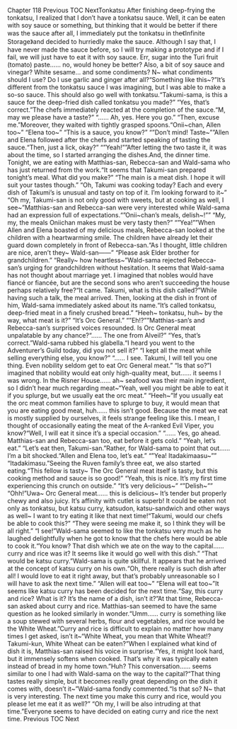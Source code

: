 Chapter 118 Previous TOC NextTonkatsu After finishing deep-frying the tonkatsu, I realized that I don’t have a tonkatsu sauce. Well, it can be eaten with soy sauce or something, but thinking that it would be better if there was the sauce after all, I immediately put the tonkatsu in the《Infinite Storage》and decided to hurriedly make the sauce. Although I say that, I have never made the sauce before, so I will try making a prototype and if I fail, we will just have to eat it with soy sauce. Err, sugar into the Turi fruit (tomato) paste…… no, would honey be better? Also, a bit of soy sauce and vinegar? White sesame… and some condiments? N~ what condiments should I use? Do I use garlic and ginger after all?“Something like this~?”It’s different from the tonkatsu sauce I was imagining, but I was able to make a so-so sauce. This should also go well with tonkatsu.“Takumi-sama, is this a sauce for the deep-fried dish called tonkatsu you made?” “Yes, that’s correct.”The chefs immediately reacted at the completion of the sauce.“M, may we please have a taste?” “…… Ah, yes. Here you go.” “Then, excuse me.”Moreover, they waited with tightly grasped spoons.“Onii~chan, Allen too~” “Elena too~” “This is a sauce, you know?” “”Don’t mind! Taste~””Allen and Elena followed after the chefs and started speaking of tasting the sauce.“Then, just a lick, okay?” “”Yeah!””After letting the two taste it, it was about the time, so I started arranging the dishes.And, the dinner time. Tonight, we are eating with Matthias-san, Rebecca-san and Wald-sama who has just returned from the work.“It seems that Takumi-san prepared tonight’s meal. What did you make?” “The main is a meat dish. I hope it will suit your tastes though.” “Oh, Takumi was cooking today? Each and every dish of Takumi’s is unusual and tasty on top of it. I’m looking forward to it~” “Oh my, Takumi-san is not only good with sweets, but at cooking as well, I see~”Matthias-san and Rebecca-san were very interested while Wald-sama had an expression full of expectations.“”Onii~chan’s meals, delish~!”” “My, my, the meals Oniichan makes must be very tasty then?” “”Yea!””When Allen and Elena boasted of my delicious meals, Rebecca-san looked at the children with a heartwarming smile. The children have already let their guard down completely in front of Rebecca-san.“As I thought, little children are nice, aren’t they~ Wald-san――” “Please ask Elder brother for grandchildren.” “Really~ how heartless~”Wald-sama rejected Rebecca-san’s urging for grandchildren without hesitation. It seems that Wald-sama has not thought about marriage yet. I imagined that nobles would have fiancé or fiancée, but are the second sons who aren’t succeeding the house perhaps relatively free?“It came. Takumi, what is this dish called?”While having such a talk, the meal arrived. Then, looking at the dish in front of him, Wald-sama immediately asked about its name.“It’s called tonkatsu, deep-fried meat in a finely crushed bread.” “Heeh~ tonkatsu, huh~ by the way, what meat is it?” “It’s Orc General.” “”Eh!?””Matthias-san’s and Rebecca-san’s surprised voices resounded. Is Orc General meat unpalatable by any chance?“…… The one from Alveil?” “Yes, that’s correct.”Wald-sama rubbed his glabella.“I heard you went to the Adventurer’s Guild today, did you not sell it?” “I kept all the meat while selling everything else, you know?” “…… I see. Takumi, I will tell you one thing. Even nobility seldom get to eat Orc General meat.” “Is that so?”I imagined that nobility would eat only high-quality meat, but…… it seems I was wrong. In the Risner House…… ah~ seafood was their main ingredient, so I didn’t hear much regarding meat~“Yeah, well you might be able to eat it if you splurge, but we usually eat the orc meat.” “Heeh~”If you usually eat the orc meat common families have to splurge to buy, it would mean that you are eating good meat, huh…… this isn’t good. Because the meat we eat is mostly supplied by ourselves, it feels strange feeling like this. I mean, I thought of occasionally eating the meat of the A-ranked Evil Viper, you know?“Well, I will eat it since it’s a special occasion.” “…… Yes, go ahead. Matthias-san and Rebecca-san too, eat before it gets cold.” “Yeah, let’s eat.” “Let’s eat then, Takumi-san.”Rather, for Wald-sama to point that out…… I’m a bit shocked.“Allen and Elena too, let’s eat.” “”Yea! Itadakimaasu~”” “Itadakimasu.”Seeing the Ruven family’s three eat, we also started eating.“This fellow is tasty~ The Orc General meat itself is tasty, but this cooking method and sauce is so good!” “Yeah, this is nice. It’s my first time experiencing this crunch on outside.” “It’s very delicious~” “”Delish~”” “Ohh!”Uwa~ Orc General meat…… this is delicious~ It’s tender but properly chewy and also juicy. It’s affinity with cutlet is superb! It could be eaten not only as tonkatsu, but katsu curry, katsudon, katsu-sandwich and other ways as well~ I want to try eating it like that next time!“Takumi, would our chefs be able to cook this?” “They were seeing me make it, so I think they will be all right.” “I see!”Wald-sama seemed to like the tonkatsu very much as he laughed delightfully when he got to know that the chefs here would be able to cook it.“You know? That dish which we ate on the way to the capital…… curry and rice was it? It seems like it would go well with this dish.” “That would be katsu curry.”Wald-sama is quite skillful. It appears that he arrived at the concept of katsu curry on his own.“Oh, there really is such dish after all! I would love to eat it right away, but that’s probably unreasonable so I will have to ask the next time.” “Allen will eat too~” “Elena will eat too~”It seems like katsu curry has been decided for the next time.“Say, this curry and rice? What is it? It’s the name of a dish, isn’t it?”At that time, Rebecca-san asked about curry and rice. Matthias-san seemed to have the same question as he looked similarly in wonder.“Umm…… curry is something like a soup stewed with several herbs, flour and vegetables, and rice would be the White Wheat.”Curry and rice is difficult to explain no matter how many times I get asked, isn’t it~“White Wheat, you mean that White Wheat!? Takumi-kun, White Wheat can be eaten?”When I explained what kind of dish it is, Matthias-san raised his voice in surprise.“Yes, it might look hard, but it immensely softens when cooked. That’s why it was typically eaten instead of bread in my home town.”Huh? This conversation…… seems similar to one I had with Wald-sama on the way to the capital?“That thing tastes really simple, but it becomes really great depending on the dish it comes with, doesn’t it~”Wald-sama fondly commented.“Is that so? N~ that is very interesting. The next time you make this curry and rice, would you please let me eat it as well?” “Oh my, I will be also intruding at that time.”Everyone seems to have decided on eating curry and rice the next time. Previous TOC Next